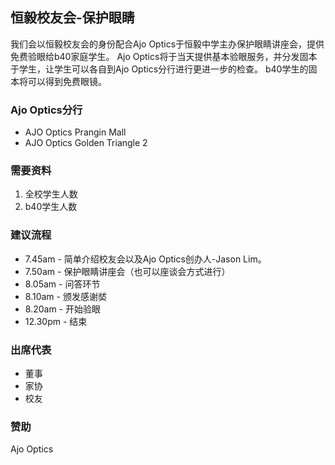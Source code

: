 ## 恒毅校友会-保护眼睛

我们会以恒毅校友会的身份配合Ajo Optics于恒毅中学主办保护眼睛讲座会，提供免费验眼给b40家庭学生。
Ajo Optics将于当天提供基本验眼服务，并分发固本于学生，让学生可以各自到Ajo Optics分行进行更进一步的检查。
b40学生的固本将可以得到免费眼镜。



### Ajo Optics分行
- AJO Optics Prangin Mall
- AJO Optics Golden Triangle 2

### 需要资料
1. 全校学生人数
2. b40学生人数


### 建议流程
- 7.45am - 简单介绍校友会以及Ajo Optics创办人-Jason Lim。
- 7.50am - 保护眼睛讲座会（也可以座谈会方式进行）
- 8.05am - 问答环节
- 8.10am - 颁发感谢𡘾
- 8.20am - 开始验眼
- 12.30pm - 结束

### 出席代表
- 董事
- 家协
- 校友

### 赞助
Ajo Optics

 
